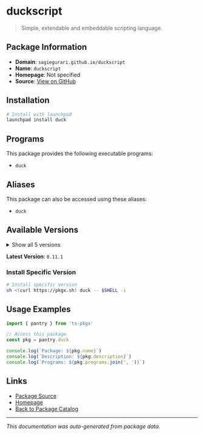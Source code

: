 # duckscript

> Simple, extendable and embeddable scripting language.

## Package Information

- **Domain**: `sagiegurari.github.io/duckscript`
- **Name**: `duckscript`
- **Homepage**: Not specified
- **Source**: [View on GitHub](https://github.com/pkgxdev/pantry/tree/main/projects/sagiegurari.github.io/duckscript/package.yml)

## Installation

```bash
# Install with launchpad
launchpad install duck
```

## Programs

This package provides the following executable programs:

- `duck`

## Aliases

This package can also be accessed using these aliases:

- `duck`

## Available Versions

<details>
<summary>Show all 5 versions</summary>

- `0.11.1`, `0.11.0`, `0.10.0`, `0.9.4`, `0.9.3`

</details>

**Latest Version**: `0.11.1`

### Install Specific Version

```bash
# Install specific version
sh <(curl https://pkgx.sh) duck -- $SHELL -i
```

## Usage Examples

```typescript
import { pantry } from 'ts-pkgx'

// Access this package
const pkg = pantry.duck

console.log(`Package: ${pkg.name}`)
console.log(`Description: ${pkg.description}`)
console.log(`Programs: ${pkg.programs.join(', ')}`)
```

## Links

- [Package Source](https://github.com/pkgxdev/pantry/tree/main/projects/sagiegurari.github.io/duckscript/package.yml)
- [Homepage](#)
- [Back to Package Catalog](../../../package-catalog.md)

---

*This documentation was auto-generated from package data.*
